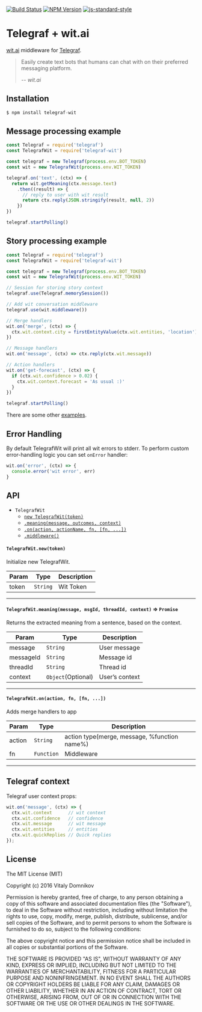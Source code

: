 [![Build Status](https://img.shields.io/travis/telegraf/telegraf-wit.svg?branch=master&style=flat-square)](https://travis-ci.org/telegraf/telegraf-wit)
[![NPM Version](https://img.shields.io/npm/v/telegraf-wit.svg?style=flat-square)](https://www.npmjs.com/package/telegraf-wit)
[![js-standard-style](https://img.shields.io/badge/code%20style-standard-brightgreen.svg?style=flat-square)](http://standardjs.com/)

# Telegraf + wit.ai 

[wit.ai](https://wit.ai/) middleware for [Telegraf](https://github.com/telegraf/telegraf).

> Easily create text bots that humans can chat with on their preferred messaging platform.
>
> -- <cite>wit.ai</cite>

## Installation

```js
$ npm install telegraf-wit
```

## Message processing example
  
```js
const Telegraf = require('telegraf')
const TelegrafWit = require('telegraf-wit')

const telegraf = new Telegraf(process.env.BOT_TOKEN)
const wit = new TelegrafWit(process.env.WIT_TOKEN)

telegraf.on('text', (ctx) => {
  return wit.getMeaning(ctx.message.text)
    .then((result) => {
      // reply to user with wit result
      return ctx.reply(JSON.stringify(result, null, 2))
    })
})

telegraf.startPolling()

```

## Story processing example
  
```js
const Telegraf = require('telegraf')
const TelegrafWit = require('telegraf-wit')

const telegraf = new Telegraf(process.env.BOT_TOKEN)
const wit = new TelegrafWit(process.env.WIT_TOKEN)

// Session for storing story context
telegraf.use(Telegraf.memorySession())

// Add wit conversation middleware
telegraf.use(wit.middleware())

// Merge handlers
wit.on('merge', (ctx) => {
  ctx.wit.context.city = firstEntityValue(ctx.wit.entities, 'location')
})

// Message handlers
wit.on('message', (ctx) => ctx.reply(ctx.wit.message))

// Action handlers
wit.on('get-forecast', (ctx) => {
  if (ctx.wit.confidence > 0.02) {
    ctx.wit.context.forecast = 'As usual :)'
  }
})

telegraf.startPolling()

```

There are some other [examples](https://github.com/telegraf/telegraf-wit/tree/master/examples).


## Error Handling

By default TelegrafWit will print all wit errors to stderr. 
To perform custom error-handling logic you can set `onError` handler:

```js
wit.on('error', (ctx) => {
  console.error('wit error', err)
}
```

## API

* `TelegrafWit`
  * [`new TelegrafWit(token)`](#new)
  * [`.meaning(message, outcomes, context)`](#meaning)
  * [`.on(action, actionName, fn, [fn, ...])`](#on)
  * [`.middleware()`](#middleware)
 
<a name="new"></a>
#### `TelegrafWit.new(token)`

Initialize new TelegrafWit.

| Param | Type | Description |
| --- | --- | --- |
| token | `String` | Wit Token |

* * *

<a name="meaning"></a>
#### `TelegrafWit.meaning(message, msgId, threadId, context)` => `Promise`

Returns the extracted meaning from a sentence, based on the context. 

| Param | Type | Description |
| ---  | --- | --- |
| message | `String` | User message |
| messageId | `String` | Message id |
| threadId | `String` | Thread id |
| context | `Object`(Optional) | User’s context |

* * *

<a name="on"></a>
#### `TelegrafWit.on(action, fn, [fn, ...])`

Adds merge handlers to app

| Param | Type | Description |
| ---  | --- | --- |
| action  | `String` | action type(merge, message, %function name%) |
| fn  | `Function` | Middleware |

* * *

## Telegraf context

Telegraf user context props:

```js
wit.on('message', (ctx) => {
  ctx.wit.context      // wit context
  ctx.wit.confidence   // confidence
  ctx.wit.message      // wit message
  ctx.wit.entities     // entities
  ctx.wit.quickReplies // Quick replies
});
```

## License

The MIT License (MIT)

Copyright (c) 2016 Vitaly Domnikov

Permission is hereby granted, free of charge, to any person obtaining a copy
of this software and associated documentation files (the "Software"), to deal
in the Software without restriction, including without limitation the rights
to use, copy, modify, merge, publish, distribute, sublicense, and/or sell
copies of the Software, and to permit persons to whom the Software is
furnished to do so, subject to the following conditions:

The above copyright notice and this permission notice shall be included in all
copies or substantial portions of the Software.

THE SOFTWARE IS PROVIDED "AS IS", WITHOUT WARRANTY OF ANY KIND, EXPRESS OR
IMPLIED, INCLUDING BUT NOT LIMITED TO THE WARRANTIES OF MERCHANTABILITY,
FITNESS FOR A PARTICULAR PURPOSE AND NONINFRINGEMENT. IN NO EVENT SHALL THE
AUTHORS OR COPYRIGHT HOLDERS BE LIABLE FOR ANY CLAIM, DAMAGES OR OTHER
LIABILITY, WHETHER IN AN ACTION OF CONTRACT, TORT OR OTHERWISE, ARISING FROM,
OUT OF OR IN CONNECTION WITH THE SOFTWARE OR THE USE OR OTHER DEALINGS IN THE
SOFTWARE.


